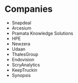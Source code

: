 # Companies

- Snapdeal
- Arcesium
- Pramata Knowledge Solutions
- HPE
- Newzera 
- Udaan
- ThalesGroup
- Endovision
- ScryAnalytics
- KeepTruckin
- Synopsis
